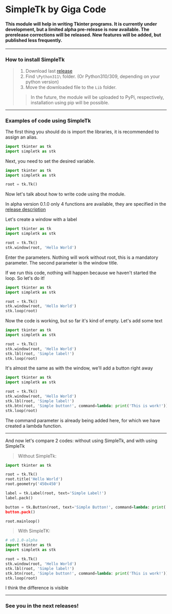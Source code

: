 # SimpleTk by Giga Code
#### This module will help in writing Tkinter programs. It is currently under development, but a limited alpha pre-release is now available. The prerelease corrections will be released. New features will be added, but published less frequently.
___
### How to install SimpleTk
> 1. Download last [release](https://github.com/gigacode7/simpletk/releases)
> 2. Find `\Python311\` folder. (Or Python310/309, depending on your python version)
> 3. Move the downloaded file to the `Lib` folder.
>> In the future, the module will be uploaded to PyPi, respectively, installation using pip will be possible.
___
### Examples of code using SimpleTk
The first thing you should do is import the libraries, it is recommended to assign an alias.
```python
import tkinter as tk
import simpletk as stk
```
Next, you need to set the desired variable.
```python
import tkinter as tk
import simpletk as stk

root = tk.Tk()
```
Now let's talk about how to write code using the module. 

In alpha version 0.1.0 only 4 functions are available, they are specified in the [release description](https://github.com/gigacode7/simpletk/releases)

Let's create a window with a label
```python
import tkinter as tk
import simpletk as stk

root = tk.Tk()
stk.window(root, 'Hello World')
```
Enter the parameters.  Nothing will work without root, this is a mandatory parameter. The second parameter is the window title.

If we run this code, nothing will happen because we haven't started the loop. So let's do it!
```python
import tkinter as tk
import simpletk as stk

root = tk.Tk()
stk.window(root, 'Hello World')
stk.loop(root)
```

Now the code is working, but so far it's kind of empty. Let's add some text
```python
import tkinter as tk
import simpletk as stk

root = tk.Tk()
stk.window(root, 'Hello World')
stk.lbl(root, 'Simple label!')
stk.loop(root)
```

It's almost the same as with the window, we'll add a button right away
```python
import tkinter as tk
import simpletk as stk

root = tk.Tk()
stk.window(root, 'Hello World')
stk.lbl(root, 'Simple label!')
stk.btn(root, 'Simple button!', command=lambda: print('This is work!'))
stk.loop(root)
```
The command parameter is already being added here, for which we have created a lambda function.
___
And now let's compare 2 codes: without using SimpleTk, and with using SimpleTk

>Without SimpleTk:
```python
import tkinter as tk

root = tk.Tk()
root.title('Hello World')
root.geometry('450x450')

label = tk.Label(root, text='Simple Label!')
label.pack()

button = tk.Button(root, text='Simple Button!', command=lambda: print('This is work!))
button.pack()

root.mainloop()
```

>With SimpleTK:
```python
# v0.1.0-alpha
import tkinter as tk
import simpletk as stk

root = tk.Tk()
stk.window(root, 'Hello World')
stk.lbl(root, 'Simple label!')
stk.btn(root, 'Simple button!', command=lambda: print('This is work!'))
stk.loop(root)
```
I think the difference is visible
___
### See you in the next releases!
